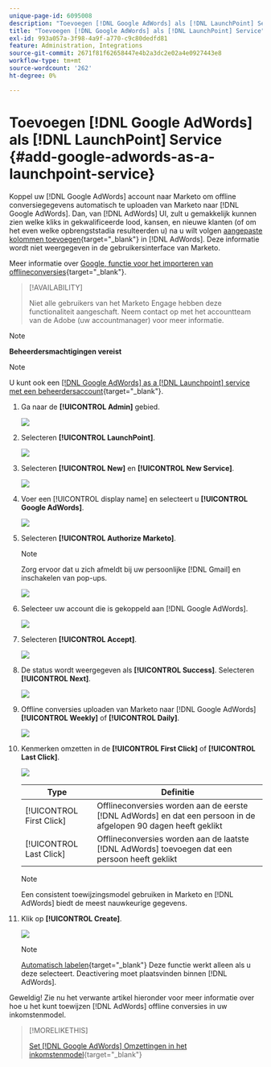 ```yaml
---
unique-page-id: 6095008
description: "Toevoegen [!DNL Google AdWords] als [!DNL LaunchPoint] Service - Marketo Docs - Productdocumentatie"
title: "Toevoegen [!DNL Google AdWords] als [!DNL LaunchPoint] Service"
exl-id: 993a057a-3f98-4a9f-a770-c9c80dedfd81
feature: Administration, Integrations
source-git-commit: 2671f81f62658447e4b2a3dc2e02a4e0927443e8
workflow-type: tm+mt
source-wordcount: '262'
ht-degree: 0%

---
```


# Toevoegen [!DNL Google AdWords] als [!DNL LaunchPoint] Service {#add-google-adwords-as-a-launchpoint-service}

Koppel uw [!DNL Google AdWords] account naar Marketo om offline conversiegegevens automatisch te uploaden van Marketo naar [!DNL Google AdWords]. Dan, van [!DNL AdWords] UI, zult u gemakkelijk kunnen zien welke kliks in gekwalificeerde lood, kansen, en nieuwe klanten (of om het even welke opbrengststadia resulteerden u) na u wilt volgen [aangepaste kolommen toevoegen](https://support.google.com/adwords/answer/3073556){target="_blank"} in [!DNL AdWords]. Deze informatie wordt niet weergegeven in de gebruikersinterface van Marketo.

Meer informatie over [Google, functie voor het importeren van offlineconversies](https://support.google.com/adwords/answer/2998031?hl=en){target="_blank"}.

>[!AVAILABILITY]
>
>Niet alle gebruikers van het Marketo Engage hebben deze functionaliteit aangeschaft. Neem contact op met het accountteam van de Adobe (uw accountmanager) voor meer informatie.

>[!NOTE]
>
>**Beheerdersmachtigingen vereist**

>[!NOTE]
>
>U kunt ook een [[!DNL Google AdWords] as a [!DNL Launchpoint] service met een beheerdersaccount](/help/marketo/product-docs/administration/additional-integrations/add-google-adwords-as-a-launchpoint-service-with-a-manager-account.md){target="_blank"}.

1. Ga naar de **[!UICONTROL Admin]** gebied.

   ![](assets/add-google-adwords-as-a-launchpoint-service-1.png)

1. Selecteren **[!UICONTROL LaunchPoint]**.

   ![](assets/add-google-adwords-as-a-launchpoint-service-2.png)

1. Selecteren **[!UICONTROL New]** en **[!UICONTROL New Service]**.

   ![](assets/add-google-adwords-as-a-launchpoint-service-3.png)

1. Voer een [!UICONTROL display name] en selecteert u **[!UICONTROL Google AdWords]**.

   ![](assets/add-google-adwords-as-a-launchpoint-service-4.png)

1. Selecteren **[!UICONTROL Authorize Marketo]**.

   >[!NOTE]
   >
   >Zorg ervoor dat u zich afmeldt bij uw persoonlijke [!DNL Gmail] en inschakelen van pop-ups.

   ![](assets/add-google-adwords-as-a-launchpoint-service-5.png)

1. Selecteer uw account die is gekoppeld aan [!DNL Google AdWords].

   ![](assets/add-google-adwords-as-a-launchpoint-service-6.png)

1. Selecteren **[!UICONTROL Accept]**.

   ![](assets/add-google-adwords-as-a-launchpoint-service-7.png)

1. De status wordt weergegeven als **[!UICONTROL Success]**. Selecteren **[!UICONTROL Next]**.

   ![](assets/add-google-adwords-as-a-launchpoint-service-8.png)

1. Offline conversies uploaden van Marketo naar [!DNL Google AdWords] **[!UICONTROL Weekly]** of **[!UICONTROL Daily]**.

   ![](assets/add-google-adwords-as-a-launchpoint-service-9.png)

1. Kenmerken omzetten in de **[!UICONTROL First Click]** of **[!UICONTROL Last Click]**.

   ![](assets/add-google-adwords-as-a-launchpoint-service-10.png)

   | Type | Definitie |
   |---|---|
   | [!UICONTROL First Click] | Offlineconversies worden aan de eerste [!DNL AdWords] en dat een persoon in de afgelopen 90 dagen heeft geklikt |
   | [!UICONTROL Last Click] | Offlineconversies worden aan de laatste [!DNL AdWords] toevoegen dat een persoon heeft geklikt |

   >[!NOTE]
   >
   >Een consistent toewijzingsmodel gebruiken in Marketo en [!DNL AdWords] biedt de meest nauwkeurige gegevens.

1. Klik op **[!UICONTROL Create]**.

   ![](assets/add-google-adwords-as-a-launchpoint-service-11.png)

   >[!NOTE]
   >
   >[Automatisch labelen](https://support.google.com/adwords/answer/1752125?hl=en){target="_blank"} Deze functie werkt alleen als u deze selecteert. Deactivering moet plaatsvinden binnen [!DNL AdWords].

Geweldig! Zie nu het verwante artikel hieronder voor meer informatie over hoe u het kunt toewijzen [!DNL AdWords] offline conversies in uw inkomstenmodel.

>[!MORELIKETHIS]
>
>[Set [!DNL Google AdWords] Omzettingen in het inkomstenmodel](/help/marketo/product-docs/reporting/revenue-cycle-analytics/revenue-cycle-models/set-google-adwords-conversions-in-the-revenue-model.md){target="_blank"}
